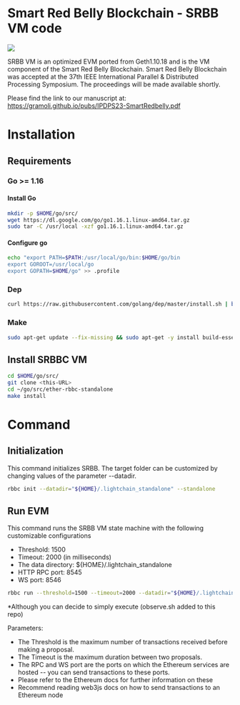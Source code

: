  # Smart Red Belly Blockchain - SRBB VM code

<p align="left"> 
  <a href="https://skillicons.dev">
    <img src="https://skillicons.dev/icons?i=go" />
  </a>
</p>



SRBB VM is an optimized EVM ported from Geth1.10.18 and is the VM component of the Smart Red Belly Blockchain.
Smart Red Belly Blockchain was accepted at the 37th IEEE International Parallel & Distributed Processing Symposium.
The proceedings will be made available shortly.

Please find the link to our manuscript at: https://gramoli.github.io/pubs/IPDPS23-SmartRedbelly.pdf


# Installation

## Requirements

### Go >= 1.16

#### Install Go

```bash
mkdir -p $HOME/go/src/
wget https://dl.google.com/go/go1.16.1.linux-amd64.tar.gz
sudo tar -C /usr/local -xzf go1.16.1.linux-amd64.tar.gz
```

#### Configure go

```bash
echo "export PATH=$PATH:/usr/local/go/bin:$HOME/go/bin
export GOROOT=/usr/local/go
export GOPATH=$HOME/go" >> .profile
```

### Dep

```bash
curl https://raw.githubusercontent.com/golang/dep/master/install.sh | bash
```

### Make

```bash
sudo apt-get update --fix-missing && sudo apt-get -y install build-essential
```

## Install SRBBC VM

```bash
cd $HOME/go/src/
git clone <this-URL>
cd ~/go/src/ether-rbbc-standalone
make install
```

# Command

## Initialization

This command initializes SRBB.
The target folder can be customized by changing values of the parameter --datadir.

```bash
rbbc init --datadir="${HOME}/.lightchain_standalone" --standalone
```

## Run EVM

This command runs the SRBB VM state machine with the following customizable configurations
* Threshold: 1500
* Timeout: 2000 (in milliseconds)
* The data directory: ${HOME}/.lightchain_standalone
* HTTP RPC port: 8545
* WS port: 8546

```bash
rbbc run --threshold=1500 --timeout=2000 --datadir="${HOME}/.lightchain_standalone" --http --http.addr=0.0.0.0 --http.port=8545 --http.api eth,net,web3,personal,admin --ws --ws.addr=0.0.0.0 --ws.port=8546 --ws.origins="*" --ws.api eth,net,web3,personal,admin
```
*Although you can decide to simply execute (observe.sh added to this repo)

Parameters:
* The Threshold is the maximum number of transactions received before making a proposal.
* The Timeout is the maximum duration between two proposals.
* The RPC and WS port are the ports on which the Ethereum services are hosted -- you can send transactions to these ports.
* Please refer to the Ethereum docs for further information on these
* Recommend reading web3js docs on how to send transactions to an Ethereum node

